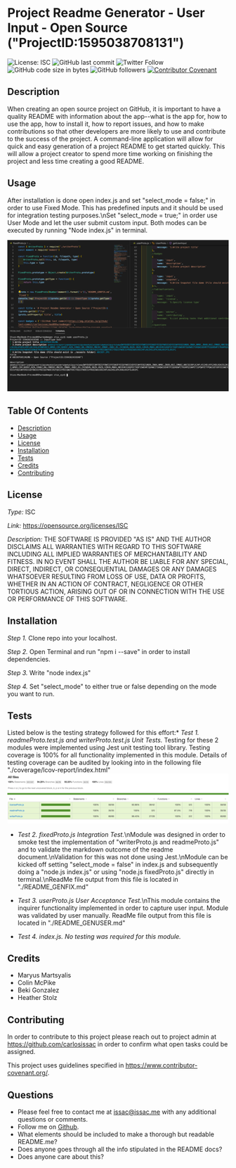 # Project Readme Generator - User Input - Open Source ("ProjectID:1595038708131")
![License: ISC](https://img.shields.io/badge/License-ISC-blue.svg) ![GitHub last commit](https://img.shields.io/github/last-commit/carlosissac/mod09hwreadmegen) ![Twitter Follow](https://img.shields.io/twitter/follow/zzzakk_cccrlss?style=social) ![GitHub code size in bytes](https://img.shields.io/github/languages/code-size/carlosissac/mod09hwreadmegen) ![GitHub followers](https://img.shields.io/github/followers/carlosissac?style=social) [![Contributor Covenant](https://img.shields.io/badge/Contributor%20Covenant-v2.0%20adopted-ff69b4.svg)](code_of_conduct.md) 
## Description
When creating an open source project on GitHub, it is important to have a quality README with information about the app--what is the app for, how to use the app, how to install it, how to report issues, and how to make contributions so that other developers are more likely to use and contribute to the success of the project. A command-line application will allow for quick and easy generation of a project README to get started quickly. This will allow a project creator to spend more time working on finishing the project and less time creating a good README.
## Usage
After installation is done open index.js and set "select_mode = false;" in order to use Fixed Mode. This has predefined inputs and it should be used for integration testing purposes.\nSet "select_mode = true;" in order use User Mode and let the user submit custom input. Both modes can be executed by running "Node index.js" in terminal.

![image](./assets/console.jpg)
## Table Of Contents
* [Description](#Description)
* [Usage](#Usage)
* [License](#License)
* [Installation](#Installation)
* [Tests](#Tests)
* [Credits](#Credits)
* [Contributing](#Contributing)
## License

*Type:* ISC

*Link:* https://opensource.org/licenses/ISC

*Description:* THE SOFTWARE IS PROVIDED "AS IS" AND THE AUTHOR DISCLAIMS ALL WARRANTIES WITH REGARD TO THIS SOFTWARE INCLUDING ALL IMPLIED WARRANTIES OF MERCHANTABILITY AND FITNESS. IN NO EVENT SHALL THE AUTHOR BE LIABLE FOR ANY SPECIAL, DIRECT, INDIRECT, OR CONSEQUENTIAL DAMAGES OR ANY DAMAGES WHATSOEVER RESULTING FROM LOSS OF USE, DATA OR PROFITS, WHETHER IN AN ACTION OF CONTRACT, NEGLIGENCE OR OTHER TORTIOUS ACTION, ARISING OUT OF OR IN CONNECTION WITH THE USE OR PERFORMANCE OF THIS SOFTWARE.


## Installation
*Step 1.* Clone repo into your localhost.

*Step 2.* Open Terminal and run "npm i --save" in order to install dependencies.

*Step 3.* Write "node index.js"

*Step 4.* Set "select_mode" to either true or false depending on the mode you want to run.

## Tests
Listed below is the testing strategy followed for this effort:* *Test 1.* _readmeProto.test.js and writerProto.test.js Unit Tests._ Testing for these 2 modules were implemented using Jest unit testing tool library. Testing coverage is 100% for all functionality implemented in this module. Details of testing coverage can be audited by looking into in the following file "./coverage/lcov-report/index.html" ![image](./assets/jest.jpg)

* *Test 2.* _fixedProto.js Integration Test._\nModule was designed in order to smoke test the implementation of "writerProto.js and readmeProto.js" and to validate the markdown outcome of the readme document.\nValidation for this was not done using Jest.\nModule can be kicked off setting "select_mode = false" in index.js and subsequently doing a "node.js index.js" or using "node.js fixedProto.js" directly in terminal.\nReadMe file output from this file is located in "./README_GENFIX.md"

* *Test 3.* _userProto.js User Acceptance Test._\nThis module contains the inquirer functionality implemented in order to capture user input. Module was validated by user manually. ReadMe file output from this file is located in "./README_GENUSER.md"

* *Test 4.* _index.js. No testing was required for this module._

## Credits
* Maryus Martsyalis
* Colin McPike
* Beki Gonzalez
* Heather Stolz
## Contributing
In order to contribute to this project please reach out to project admin at https://github.com/carlosissac in order to confirm what open tasks could be assigned.

This project uses guidelines specified in https://www.contributor-covenant.org/.
## Questions
* Please feel free to contact me at issac@issac.me with any additional questions or comments.
* Follow me on [Github](https://github.com/carlosissac).
* What elements should be included to make a thorough but readable README.me?
* Does anyone goes through all the info stipulated in the README docs?
* Does anyone care about this?
